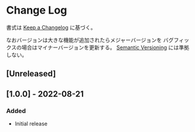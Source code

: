 # Change Log
書式は [Keep a Changelog](http://keepachangelog.com/) に基づく。

なおバージョンは大きな機能が追加されたらメジャーバージョンを
バグフィックスの場合はマイナーバージョンを更新する。
[Semantic Versioning](http://semver.org/) には準拠しない。

## [Unreleased]

## [1.0.0] - 2022-08-21
### Added
- Initial release
